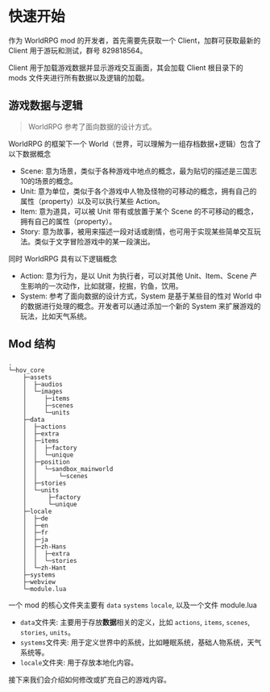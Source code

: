 # 快速开始

作为 WorldRPG mod 的开发者，首先需要先获取一个 Client，加群可获取最新的 Client 用于游玩和测试，群号 829818564。

Client 用于加载游戏数据并显示游戏交互画面，其会加载 Client 根目录下的 mods 文件夹进行所有数据以及逻辑的加载。

## 游戏数据与逻辑
> WorldRPG 参考了面向数据的设计方式。

WorldRPG 的框架下一个 World（世界，可以理解为一组存档数据+逻辑）包含了以下数据概念
* Scene: 意为场景，类似于各种游戏中地点的概念，最为贴切的描述是三国志10的场景的概念。
* Unit: 意为单位，类似于各个游戏中人物及怪物的可移动的概念，拥有自己的属性（property）以及可以执行某些 Action。
* Item: 意为道具，可以被 Unit 带有或放置于某个 Scene 的不可移动的概念，拥有自己的属性（property）。
* Story: 意为故事，被用来描述一段对话或剧情，也可用于实现某些简单交互玩法。类似于文字冒险游戏中的某一段演出。

同时 WorldRPG 具有以下逻辑概念
* Action: 意为行为，是以 Unit 为执行者，可以对其他 Unit、Item、Scene 产生影响的一次动作，比如就寝，挖掘，钓鱼，饮用。
* System: 参考了面向数据的设计方式，System 是基于某些目的性对 World 中的数据进行处理的概念。开发者可以通过添加一个新的 System 来扩展游戏的玩法，比如天气系统。


## Mod 结构

```tree
.
└─hov_core
    ├─assets
    │  ├─audios
    │  └─images
    │     ├─items
    │     ├─scenes
    │     └─units
    ├─data
    │  ├─actions
    │  ├─extra
    │  ├─items
    │  │  ├─factory
    │  │  └─unique
    │  ├─position
    │  │  └─sandbox_mainworld
    │  │      └─scenes
    │  ├─stories
    │  └─units
    │      ├─factory
    │      └─unique
    ├─locale
    │  ├─de
    │  ├─en
    │  ├─fr
    │  ├─ja
    │  ├─zh-Hans
    │  │  ├─extra
    │  │  └─stories
    │  └─zh-Hant
    ├─systems
    ├─webview
    └─module.lua
```

一个 mod 的核心文件夹主要有 `data` `systems` `locale`, 以及一个文件 module.lua

* `data`文件夹: 主要用于存放**数据**相关的定义，比如 `actions`, `items`, `scenes`, `stories`, `units`。
* `systems`文件夹: 用于定义世界中的系统，比如睡眠系统，基础人物系统，天气系统等。
* `locale`文件夹: 用于存放本地化内容。

接下来我们会介绍如何修改或扩充自己的游戏内容。